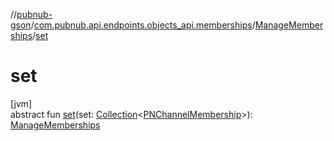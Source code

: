 //[pubnub-gson](../../../index.md)/[com.pubnub.api.endpoints.objects_api.memberships](../index.md)/[ManageMemberships](index.md)/[set](set.md)

# set

[jvm]\
abstract fun [set](set.md)(set: [Collection](https://docs.oracle.com/javase/8/docs/api/java/util/Collection.html)&lt;[PNChannelMembership](../../com.pubnub.api.models.consumer.objects_api.membership/-p-n-channel-membership/index.md)&gt;): [ManageMemberships](index.md)

